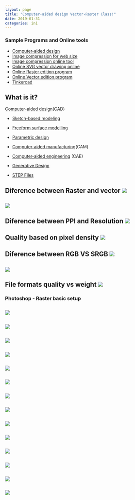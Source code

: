 ```yaml
---
layout: page
title: "Computer-aided design Vector-Raster Class!"
date: 2019-01-31
categories: ini
---
```




### Sample Programs and Online tools

* [Computer-aided design](http://academy.cba.mit.edu/classes/computer_design/index.html)
* [Image compression for web size](https://www.imagemagick.org/)
* [Image compression online tool](https://tinyjpg.com/)
* [Online SVG vector drawing online](http://www.drawsvg.org/)
* [Online Raster edition program](https://pixlr.com/)
* [Online Vector edition program](https://vectr.com/)
* [Tinkercad](https://www.tinkercad.com/)

## What is it?

[Computer-aided design](https://en.wikipedia.org/wiki/Computer-aided_design)(CAD)

* [Sketch-based modeling](https://en.wikipedia.org/wiki/Sketch-based_modeling)
* [Freeform surface modelling](https://en.wikipedia.org/wiki/Freeform_surface_modelling)
* [Parametric design](https://en.wikipedia.org/wiki/Parametric_design)

* [Computer-aided manufacturing](https://en.wikipedia.org/wiki/Computer-aided_manufacturing)(CAM)

* [Computer-aided engineering](https://en.wikipedia.org/wiki/Computer-aided_engineering) (CAE)

* [Generative Design](https://www.youtube.com/watch?v=a6bDLMWlS98)

* [STEP Files](https://en.wikipedia.org/wiki/ISO_10303-21)

**Diference between Raster and vector**
![](vector-raster/0.jpg)
----
![](vector-raster/1.jpg)
----
**Diference between PPI and Resolution**
![](vector-raster/2.jpg)
----
**Quality based on pixel density**
![](vector-raster/3.jpg)
----
**Diference between RGB VS SRGB**
![](vector-raster/4.jpg)
----
![](vector-raster/5.jpg)
----
**File formats quality vs weight**
![](vector-raster/6.jpg)
----

### Photoshop - Raster basic setup
![](vector-raster/01.jpg)
----
![](vector-raster/02.jpg)
----
![](vector-raster/03.jpg)
----
![](vector-raster/04.jpg)
----
![](vector-raster/05.jpg)
----
![](vector-raster/06.jpg)
----
![](vector-raster/07.jpg)
----
![](vector-raster/08.jpg)
----
![](vector-raster/09.jpg)
----
![](vector-raster/10.jpg)
----
![](vector-raster/11.jpg)
----
![](vector-raster/12.jpg)
----
![](vector-raster/13.jpg)
----
![](vector-raster/14.jpg)
----
